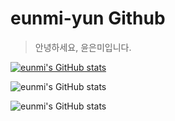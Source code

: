 # eunmi-yun Github
> 안녕하세요, 윤은미입니다.

[![eunmi's GitHub stats](https://github-readme-stats.vercel.app/api?username=eunmi-yun)](https://github.com/anuraghazra/github-readme-stats)

![eunmi's GitHub stats](https://github-readme-stats.vercel.app/api?username=eunmi_yun&show_icons=true)

![eunmi's GitHub stats](https://github-readme-stats.vercel.app/api?username=eunmi_yun&show_icons=true&theme=radical)